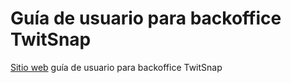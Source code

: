 # Guía de usuario para backoffice TwitSnap
[Sitio web](https://is2-grupo9.github.io/twitsnap-backoffice-guide/) guía de usuario para backoffice TwitSnap
